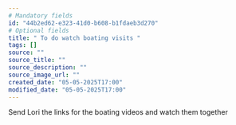 ```yaml
---
# Mandatory fields
id: "44b2ed62-e323-41d0-b608-b1fdaeb3d270"
# Optional fields
title: " To do watch boating visits "
tags: []
source: ""
source_title: ""
source_description: ""
source_image_url: ""
created_date: "05-05-2025T17:00"
modified_date: "05-05-2025T17:00"
---
```

 Send Lori the links for the boating videos and watch them together 